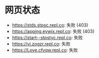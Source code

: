 # 网页状态
- https://stds.stpsc.repl.co: 失败 (403)
- https://apping.eywjx.repl.co: 失败 (403)
- https://start--stpstyc.repl.co: 失败
- https://vi.zogzr.repl.co: 失败
- https://Love.cfvqw.repl.co: 失败
